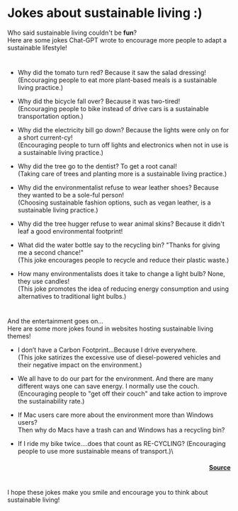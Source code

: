 # Jokes about sustainable living :)

Who said sustainable living couldn't be **fun**?\
Here are some jokes Chat-GPT wrote to encourage more people to adapt a sustainable lifestyle!

#

- Why did the tomato turn red? Because it saw the salad dressing!\
  (Encouraging people to eat more plant-based meals is a sustainable living practice.)

- Why did the bicycle fall over? Because it was two-tired!\
  (Encouraging people to bike instead of drive cars is a sustainable transportation option.)

- Why did the electricity bill go down? Because the lights were only on for a short current-cy!\
  (Encouraging people to turn off lights and electronics when not in use is a sustainable living practice.)

- Why did the tree go to the dentist? To get a root canal!\
  (Taking care of trees and planting more is a sustainable living practice.)

- Why did the environmentalist refuse to wear leather shoes? Because they wanted to be a sole-ful person!\
  (Choosing sustainable fashion options, such as vegan leather, is a sustainable living practice.)
  
- Why did the tree hugger refuse to wear animal skins? Because it didn't leaf a good environmental footprint!

- What did the water bottle say to the recycling bin? "Thanks for giving me a second chance!"\
  (This joke encourages people to recycle and reduce their plastic waste.)

- How many environmentalists does it take to change a light bulb? None, they use candles!\
  (This joke promotes the idea of reducing energy consumption and using alternatives to traditional light bulbs.)

#  
And the entertainment goes on...\
Here are some more jokes found in websites hosting sustainable living themes!


- I don’t have a Carbon Footprint…Because I drive everywhere.\
  (This joke satirizes the excessive use of diesel-powered vehicles and their negative impact on the environment.)

- We all have to do our part for the environment. And there are many different ways one can save energy. I normally use the couch.
  (Encouraging people to "get off their couch" and take action to improve the sustainability rate.)

- If Mac users care more about the environment more than Windows users?\
  Then why do Macs have a trash can and Windows has a recycling bin?

- If I ride my bike twice….does that count as RE-CYCLING?
  (Encouraging people to use more sustainable means of transport.)\
  
  <h4 align="right">

  [Source](https://www.conserve-energy-future.com/best-environmental-jokes.php)

  </h4>
#

I hope these jokes make you smile and encourage you to think about sustainable living!